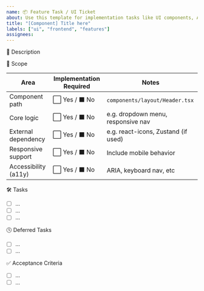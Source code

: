 ```yaml
---
name: 📦 Feature Task / UI Ticket
about: Use this template for implementation tasks like UI components, APIs, or utilities
title: "[Component] Title here"
labels: ["ui", "frontend", "features"]
assignees:
---
```


🎯 Description

<!-- Briefly describe what this ticket is about. What's the goal, what are we building? -->

🧱 Scope

| Area                 | Implementation Required | Notes                               |
| -------------------- | ----------------------- | ----------------------------------- |
| Component path       | ⬜ Yes / ⬛ No          | `components/layout/Header.tsx`      |
| Core logic           | ⬜ Yes / ⬛ No          | e.g. dropdown menu, responsive nav  |
| External dependency  | ⬜ Yes / ⬛ No          | e.g. react-icons, Zustand (if used) |
| Responsive support   | ⬜ Yes / ⬛ No          | Include mobile behavior             |
| Accessibility (a11y) | ⬜ Yes / ⬛ No          | ARIA, keyboard nav, etc             |

🛠️ Tasks

- [ ] ...
- [ ] ...
- [ ] ...

🕓 Deferred Tasks

- [ ] ...
- [ ] ...

✅ Acceptance Criteria

- [ ] ...
- [ ] ...
